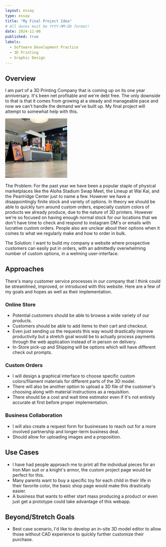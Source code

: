```yaml
---
layout: essay
type: essay
title: "My Final Project Idea"
# All dates must be YYYY-MM-DD format!
date: 2024-11-06
published: true
labels:
  - Software Development Practice
  - 3D Printing
  - Graphic Design
---
```


## Overview

I am part of a 3D Printing Company that is coming up on its one year anniversary. It's been net profitable and we're debt free. The only downside to that is that it comes from growing at a steady and manageable pace and now we can't handle the demand we've built up. My final project will attempt to somewhat help with this.

<img width="200px" class="rounded float-start pe-4" src="../img/finalprojkpitch/ready.png">

The Problem: For the past year we have been a popular staple of physical marketplaces like the Aloha Stadium Swap Meet, the Lineup at Wai Kai, and the Pearlridge Center just to name a few. However we have a disappointingly finite stock and variety of options. In theory we should be able to quickly turn around custom orders, especially custom colors of products we already produce, due to the nature of 3D printers. However we're so focused on having enough normal stock for our locations that we don't have time to check and respond to instagram DM's or emails with lucrative custom orders. People also are unclear about their options when it comes to what we regularly make and how to order in bulk.

The Solution: I want to build my company a website where prospective customers can easily put in orders, with an admittedly overwhelming number of custom options, in a welming user-interface. 

## Approaches

There's many customer service processes in our company that I think could be streamlined, improved, or introduced with this website. Here are a few of my goals and hopes as well as their implementation.

### Online Store

- Potential customers should be able to browse a wide variety of our products.
- Customers should be able to add items to their cart and checkout.
- Even just sending us the requests this way would drastically improve productivity but a stretch goal would be to actually process payments through the web application instead of in person on delivery.
- In-Store pick-up and Shipping will be options which will have different check out prompts.

### Custom Orders

- I will design a graphical interface to choose specific custom colors/filament materials for different parts of the 3D model.
- There will also be another option to upload a 3D file of the customer's choosing along with material instructions as a requisition.
- There should be a cost and wait time estimator even if it's not entirely accurate at first before proper implementation.

### Business Collaboration

- I will also create a request form for businesses to reach out for a more involved partnership and longer-term business deal.
- Should allow for uploading images and a proposition.

## Use Cases

- I have had people approach me to print all the individual pieces for an Iron Man suit or a knight's armor, the custom project page would be perfect for this.
- Many parents want to buy a specific toy for each child in their life in their favorite color, the basic shop page would make this drastically easier.
- A business that wants to either start mass producing a product or even just get a prototype could take advantage of this webapp.

## Beyond/Stretch Goals

- Best case scenario, I'd like to develop an in-site 3D model editor to allow those without CAD experience to quickly further customize their purchase.


